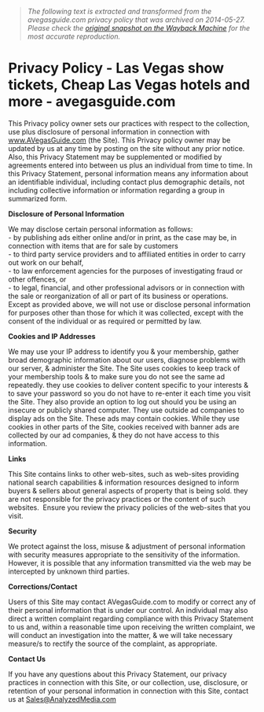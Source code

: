 > *The following text is extracted and transformed from the avegasguide.com privacy policy that was archived on 2014-05-27. Please check the [original snapshot on the Wayback Machine](https://web.archive.org/web/20140527155624id_/http%3A//www.avegasguide.com/privacy-policy-2) for the most accurate reproduction.*

# Privacy Policy - Las Vegas show tickets, Cheap Las Vegas hotels and more - avegasguide.com

This Privacy policy owner sets our practices with respect to the collection, use plus disclosure of personal information in connection with www.AVegasGuide.com (the Site). This Privacy policy owner may be updated by us at any time by posting on the site without any prior notice. Also, this Privacy Statement may be supplemented or modified by agreements entered into between us plus an individual from time to time. In this Privacy Statement, personal information means any information about an identifiable individual, including contact plus demographic details, not including collective information or information regarding a group in summarized form.

**Disclosure of Personal Information**

We may disclose certain personal information as follows:  
\- by publishing ads either online and/or in print, as the case may be, in connection with items that are for sale by customers  
\- to third party service providers and to affiliated entities in order to carry out work on our behalf,  
\- to law enforcement agencies for the purposes of investigating fraud or other offences, or  
\- to legal, financial, and other professional advisors or in connection with the sale or reorganization of all or part of its business or operations.  
Except as provided above, we will not use or disclose personal information for purposes other than those for which it was collected, except with the consent of the individual or as required or permitted by law.

**Cookies and IP Addresses**

We may use your IP address to identify you & your membership, gather broad demographic information about our users, diagnose problems with our server, & administer the Site. The Site uses cookies to keep track of your membership tools & to make sure you do not see the same ad repeatedly. they use cookies to deliver content specific to your interests & to save your password so you do not have to re-enter it each time you visit the Site. They also provide an option to log out should you be using an insecure or publicly shared computer. They use outside ad companies to display ads on the Site. These ads may contain cookies. While they use cookies in other parts of the Site, cookies received with banner ads are collected by our ad companies, & they do not have access to this information.

**Links**

This Site contains links to other web-sites, such as web-sites providing national search capabilities & information resources designed to inform buyers & sellers about general aspects of property that is being sold. they are not responsible for the privacy practices or the content of such websites.  Ensure you review the privacy policies of the web-sites that you visit.

**Security**

We protect against the loss, misuse & adjustment of personal information with security measures appropriate to the sensitivity of the information. However, it is possible that any information transmitted via the web may be intercepted by unknown third parties.

**Corrections/Contact**

Users of this Site may contact AVegasGuide.com to modify or correct any of their personal information that is under our control. An individual may also direct a written complaint regarding compliance with this Privacy Statement to us and, within a reasonable time upon receiving the written complaint, we will conduct an investigation into the matter, & we will take necessary measure/s to rectify the source of the complaint, as appropriate.

**Contact Us**

If you have any questions about this Privacy Statement, our privacy practices in connection with this Site, or our collection, use, disclosure, or retention of your personal information in connection with this Site, contact us at Sales@AnalyzedMedia.com
